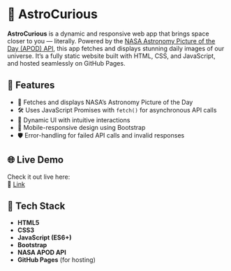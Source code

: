 # 🌌 AstroCurious

**AstroCurious** is a dynamic and responsive web app that brings space closer to you — literally. Powered by the [NASA Astronomy Picture of the Day (APOD) API](https://api.nasa.gov/), this app fetches and displays stunning daily images of our universe. It’s a fully static website built with HTML, CSS, and JavaScript, and hosted seamlessly on GitHub Pages.


## 🚀 Features

- 🔭 Fetches and displays NASA’s Astronomy Picture of the Day
- 🛠 Uses JavaScript Promises with `fetch()` for asynchronous API calls
- 🌠 Dynamic UI with intuitive interactions
- 📱 Mobile-responsive design using Bootstrap
- 🛡 Error-handling for failed API calls and invalid responses


## 🌐 Live Demo

Check it out live here:  
🔗 [Link](https://david24339.github.io/Astro-curious/)


## 🧠 Tech Stack

- **HTML5**
- **CSS3**
- **JavaScript (ES6+)**
- **Bootstrap**
- **NASA APOD API**
- **GitHub Pages** (for hosting)
